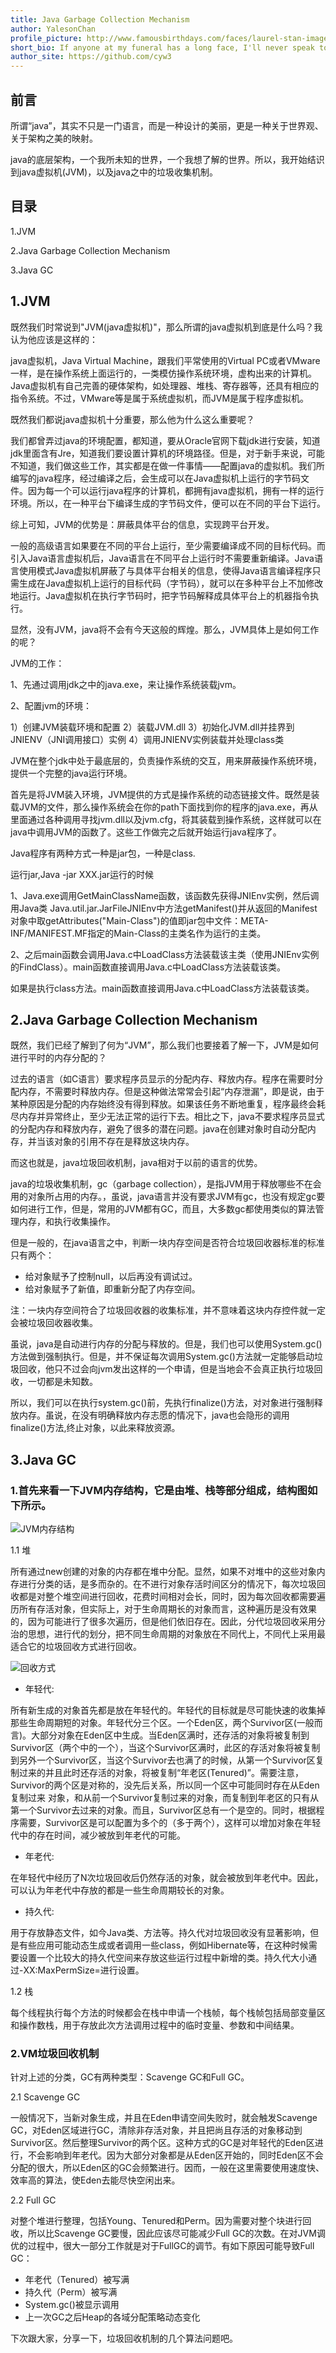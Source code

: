 ```yaml
---
title: Java Garbage Collection Mechanism
author: YalesonChan
profile_picture: http://www.famousbirthdays.com/faces/laurel-stan-image.jpg
short_bio: If anyone at my funeral has a long face, I'll never speak to him again.
author_site: https://github.com/cyw3
---
```


## 前言

所谓“java”，其实不只是一门语言，而是一种设计的美丽，更是一种关于世界观、关于架构之美的映射。

java的底层架构，一个我所未知的世界，一个我想了解的世界。所以，我开始结识到java虚拟机(JVM)，以及java之中的垃圾收集机制。

## 目录

1.JVM

2.Java Garbage Collection Mechanism

3.Java GC


## 1.JVM

既然我们时常说到"JVM(java虚拟机)"，那么所谓的java虚拟机到底是什么吗？我认为他应该是这样的：

java虚拟机，Java Virtual Machine，跟我们平常使用的Virtual PC或者VMware一样，是在操作系统上面运行的，一类模仿操作系统环境，虚构出来的计算机。Java虚拟机有自己完善的硬体架构，如处理器、堆栈、寄存器等，还具有相应的指令系统。不过，VMware等是属于系统虚拟机，而JVM是属于程序虚拟机。

既然我们都说java虚拟机十分重要，那么他为什么这么重要呢？

我们都曾弄过java的环境配置，都知道，要从Oracle官网下载jdk进行安装，知道jdk里面含有Jre，知道我们要设置计算机的环境路径。但是，对于新手来说，可能不知道，我们做这些工作，其实都是在做一件事情——配置java的虚拟机。我们所编写的java程序，经过编译之后，会生成可以在Java虚拟机上运行的字节码文件。因为每一个可以运行java程序的计算机，都拥有java虚拟机，拥有一样的运行环境。所以，在一种平台下编译生成的字节码文件，便可以在不同的平台下运行。

综上可知，JVM的优势是：屏蔽具体平台的信息，实现跨平台开发。

一般的高级语言如果要在不同的平台上运行，至少需要编译成不同的目标代码。而引入Java语言虚拟机后，Java语言在不同平台上运行时不需要重新编译。Java语言使用模式Java虚拟机屏蔽了与具体平台相关的信息，使得Java语言编译程序只需生成在Java虚拟机上运行的目标代码（字节码），就可以在多种平台上不加修改地运行。Java虚拟机在执行字节码时，把字节码解释成具体平台上的机器指令执行。

显然，没有JVM，java将不会有今天这般的辉煌。那么，JVM具体上是如何工作的呢？

JVM的工作：

1、先通过调用jdk之中的java.exe，来让操作系统装载jvm。

2、配置jvm的环境：

1）创建JVM装载环境和配置
2）装载JVM.dll
3）初始化JVM.dll并挂界到JNIENV（JNI调用接口）实例
4）调用JNIENV实例装载并处理class类
        
JVM在整个jdk中处于最底层的，负责操作系统的交互，用来屏蔽操作系统环境，提供一个完整的java运行环境。
    
首先是将JVM装入环境，JVM提供的方式是操作系统的动态链接文件。既然是装载JVM的文件，那么操作系统会在你的path下面找到你的程序的java.exe，再从里面通过各种调用寻找jvm.dll以及jvm.cfg，将其装载到操作系统，这样就可以在java中调用JVM的函数了。这些工作做完之后就开始运行java程序了。
 
Java程序有两种方式一种是jar包，一种是class.

运行jar,Java -jar XXX.jar运行的时候

1、Java.exe调用GetMainClassName函数，该函数先获得JNIEnv实例，然后调用Java类           Java.util.jar.JarFileJNIEnv中方法getManifest()并从返回的Manifest对象中取getAttributes("Main-Class")的值即jar包中文件：META-INF/MANIFEST.MF指定的Main-Class的主类名作为运行的主类。

2、之后main函数会调用Java.c中LoadClass方法装载该主类（使用JNIEnv实例的FindClass）。main函数直接调用Java.c中LoadClass方法装载该类。

如果是执行class方法。main函数直接调用Java.c中LoadClass方法装载该类。

## 2.Java Garbage Collection Mechanism

既然，我们已经了解到了何为“JVM”，那么我们也要接着了解一下，JVM是如何进行平时的内存分配的？

过去的语言（如C语言）要求程序员显示的分配内存、释放内存。程序在需要时分配内存，不需要时释放内存。但是这种做法常常会引起“内存泄漏”，即是说，由于某种原因是分配的内存始终没有得到释放。如果该任务不断地重复，程序最终会耗尽内存并异常终止，至少无法正常的运行下去。相比之下，java不要求程序员显式的分配内存和释放内存，避免了很多的潜在问题。java在创建对象时自动分配内存，并当该对象的引用不存在是释放这块内存。

而这也就是，java垃圾回收机制，java相对于以前的语言的优势。
 
java的垃圾收集机制，gc（garbage collection），是指JVM用于释放哪些不在会用的对象所占用的内存。，虽说，java语言并没有要求JVM有gc，也没有规定gc要如何进行工作，但是，常用的JVM都有GC，而且，大多数gc都使用类似的算法管理内存，和执行收集操作。

但是一般的，在java语言之中，判断一块内存空间是否符合垃圾回收器标准的标准只有两个：

- 给对象赋予了控制null，以后再没有调试过。
- 给对象赋予了新值，即重新分配了内存空间。

注：一块内存空间符合了垃圾回收器的收集标准，并不意味着这块内存控件就一定会被垃圾回收器收集。
 
虽说，java是自动进行内存的分配与释放的。但是，我们也可以使用System.gc()方法做到强制执行。但是，并不保证每次调用System.gc()方法就一定能够启动垃圾回收，他只不过会向jvm发出这样的一个申请，但是当地会不会真正执行垃圾回收，一切都是未知数。

所以，我们可以在执行system.gc()前，先执行finalize()方法，对对象进行强制释放内存。虽说，在没有明确释放内存志愿的情况下，java也会隐形的调用finalize()方法,终止对象，以此来释放资源。 


## 3.Java GC

### 1.首先来看一下JVM内存结构，它是由堆、栈等部分组成，结构图如下所示。

![JVM内存结构](http://dl2.iteye.com/upload/attachment/0107/3332/dcc4a0d7-2709-3d5e-8bfe-11f9bee29899.jpeg)

1.1 堆

 所有通过new创建的对象的内存都在堆中分配。显然，如果不对堆中的这些对象内存进行分类的话，是多而杂的。在不进行对象存活时间区分的情况下，每次垃圾回收都是对整个堆空间进行回收，花费时间相对会长，同时，因为每次回收都需要遍历所有存活对象，但实际上，对于生命周期长的对象而言，这种遍历是没有效果的，因为可能进行了很多次遍历，但是他们依旧存在。因此，分代垃圾回收采用分治的思想，进行代的划分，把不同生命周期的对象放在不同代上，不同代上采用最适合它的垃圾回收方式进行回收。

 ![回收方式](http://dl2.iteye.com/upload/attachment/0107/3336/1d0e5a0a-6967-3770-a6c3-80518ba5ffc9.jpeg)

- 年轻代:

所有新生成的对象首先都是放在年轻代的。年轻代的目标就是尽可能快速的收集掉那些生命周期短的对象。年轻代分三个区。一个Eden区，两个Survivor区(一般而言)。大部分对象在Eden区中生成。当Eden区满时，还存活的对象将被复制到Survivor区（两个中的一个），当这个Survivor区满时，此区的存活对象将被复制到另外一个Survivor区，当这个Survivor去也满了的时候，从第一个Survivor区复制过来的并且此时还存活的对象，将被复制“年老区(Tenured)”。需要注意，Survivor的两个区是对称的，没先后关系，所以同一个区中可能同时存在从Eden复制过来 对象，和从前一个Survivor复制过来的对象，而复制到年老区的只有从第一个Survivor去过来的对象。而且，Survivor区总有一个是空的。同时，根据程序需要，Survivor区是可以配置为多个的（多于两个），这样可以增加对象在年轻代中的存在时间，减少被放到年老代的可能。

- 年老代:

在年轻代中经历了N次垃圾回收后仍然存活的对象，就会被放到年老代中。因此，可以认为年老代中存放的都是一些生命周期较长的对象。

- 持久代:

用于存放静态文件，如今Java类、方法等。持久代对垃圾回收没有显著影响，但是有些应用可能动态生成或者调用一些class，例如Hibernate等，在这种时候需要设置一个比较大的持久代空间来存放这些运行过程中新增的类。持久代大小通过-XX:MaxPermSize=<N>进行设置。

1.2 栈

每个线程执行每个方法的时候都会在栈中申请一个栈帧，每个栈帧包括局部变量区和操作数栈，用于存放此次方法调用过程中的临时变量、参数和中间结果。


### 2.VM垃圾回收机制

针对上述的分类，GC有两种类型：Scavenge GC和Full GC。

2.1 Scavenge GC

一般情况下，当新对象生成，并且在Eden申请空间失败时，就会触发Scavenge GC，对Eden区域进行GC，清除非存活对象，并且把尚且存活的对象移动到Survivor区。然后整理Survivor的两个区。这种方式的GC是对年轻代的Eden区进行，不会影响到年老代。因为大部分对象都是从Eden区开始的，同时Eden区不会分配的很大，所以Eden区的GC会频繁进行。因而，一般在这里需要使用速度快、效率高的算法，使Eden去能尽快空闲出来。

2.2 Full GC

对整个堆进行整理，包括Young、Tenured和Perm。因为需要对整个块进行回收，所以比Scavenge GC要慢，因此应该尽可能减少Full GC的次数。在对JVM调优的过程中，很大一部分工作就是对于FullGC的调节。有如下原因可能导致Full GC：

- 年老代（Tenured）被写满
- 持久代（Perm）被写满
- System.gc()被显示调用
- 上一次GC之后Heap的各域分配策略动态变化
 

下次跟大家，分享一下，垃圾回收机制的几个算法问题吧。





